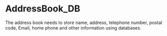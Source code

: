# AddressBook_DB

The address book needs to store name, address, telephone number, postal code, Email, home phone and other information using databases.
